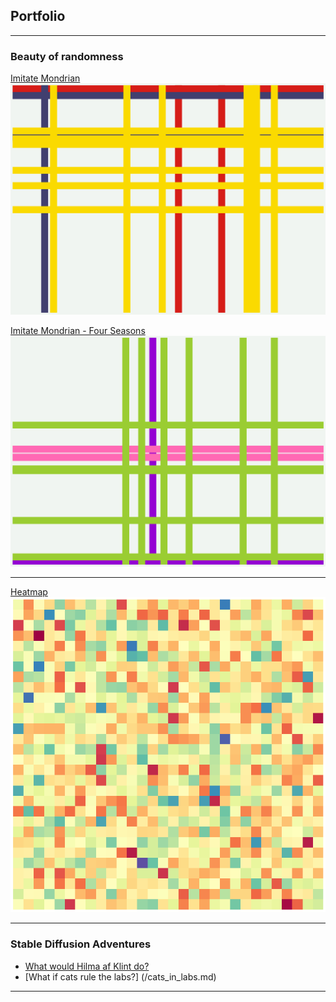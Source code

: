 ## Portfolio

---

### Beauty of randomness

[Imitate Mondrian](/sample_page)
<img src="images/imitate_new_york.png?raw=true"/>

[Imitate Mondrian - Four Seasons](/sample_page)
<img src="images/imitate_new_york_spring.png?raw=true"/>

---
[Heatmap](/sample_page)
<img src="images/heatmap2.png?raw=true"/>

---

### Stable Diffusion Adventures

- [What would Hilma af Klint do?](http://example.com/)
- [What if cats rule the labs?] (/cats_in_labs.md)

---

